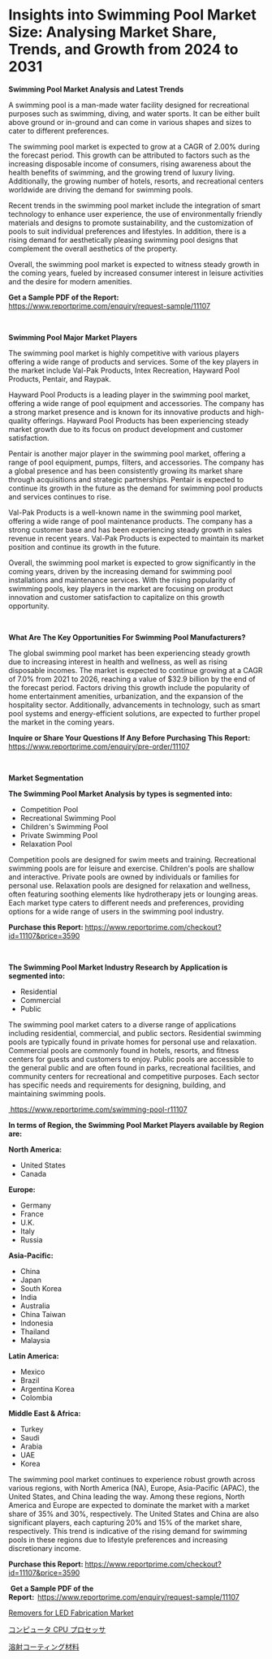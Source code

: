 <p><h1>Insights into Swimming Pool Market Size: Analysing Market Share, Trends, and Growth from 2024 to 2031</h1></p><p><strong>Swimming Pool Market Analysis and Latest Trends</strong></p>
<p><p>A swimming pool is a man-made water facility designed for recreational purposes such as swimming, diving, and water sports. It can be either built above ground or in-ground and can come in various shapes and sizes to cater to different preferences.</p><p>The swimming pool market is expected to grow at a CAGR of 2.00% during the forecast period. This growth can be attributed to factors such as the increasing disposable income of consumers, rising awareness about the health benefits of swimming, and the growing trend of luxury living. Additionally, the growing number of hotels, resorts, and recreational centers worldwide are driving the demand for swimming pools.</p><p>Recent trends in the swimming pool market include the integration of smart technology to enhance user experience, the use of environmentally friendly materials and designs to promote sustainability, and the customization of pools to suit individual preferences and lifestyles. In addition, there is a rising demand for aesthetically pleasing swimming pool designs that complement the overall aesthetics of the property.</p><p>Overall, the swimming pool market is expected to witness steady growth in the coming years, fueled by increased consumer interest in leisure activities and the desire for modern amenities.</p></p>
<p><strong>Get a Sample PDF of the Report:&nbsp;</strong> <a href="https://www.reportprime.com/enquiry/request-sample/11107">https://www.reportprime.com/enquiry/request-sample/11107</a></p>
<p>&nbsp;</p>
<p><strong>Swimming Pool Major Market Players</strong></p>
<p><p>The swimming pool market is highly competitive with various players offering a wide range of products and services. Some of the key players in the market include Val-Pak Products, Intex Recreation, Hayward Pool Products, Pentair, and Raypak.</p><p>Hayward Pool Products is a leading player in the swimming pool market, offering a wide range of pool equipment and accessories. The company has a strong market presence and is known for its innovative products and high-quality offerings. Hayward Pool Products has been experiencing steady market growth due to its focus on product development and customer satisfaction.</p><p>Pentair is another major player in the swimming pool market, offering a range of pool equipment, pumps, filters, and accessories. The company has a global presence and has been consistently growing its market share through acquisitions and strategic partnerships. Pentair is expected to continue its growth in the future as the demand for swimming pool products and services continues to rise.</p><p>Val-Pak Products is a well-known name in the swimming pool market, offering a wide range of pool maintenance products. The company has a strong customer base and has been experiencing steady growth in sales revenue in recent years. Val-Pak Products is expected to maintain its market position and continue its growth in the future.</p><p>Overall, the swimming pool market is expected to grow significantly in the coming years, driven by the increasing demand for swimming pool installations and maintenance services. With the rising popularity of swimming pools, key players in the market are focusing on product innovation and customer satisfaction to capitalize on this growth opportunity.</p></p>
<p>&nbsp;</p>
<p><strong>What Are The Key Opportunities For Swimming Pool Manufacturers?</strong></p>
<p><p>The global swimming pool market has been experiencing steady growth due to increasing interest in health and wellness, as well as rising disposable incomes. The market is expected to continue growing at a CAGR of 7.0% from 2021 to 2026, reaching a value of $32.9 billion by the end of the forecast period. Factors driving this growth include the popularity of home entertainment amenities, urbanization, and the expansion of the hospitality sector. Additionally, advancements in technology, such as smart pool systems and energy-efficient solutions, are expected to further propel the market in the coming years.</p></p>
<p><strong>Inquire or Share Your Questions If Any Before Purchasing This Report:</strong> <a href="https://www.reportprime.com/enquiry/pre-order/11107">https://www.reportprime.com/enquiry/pre-order/11107</a></p>
<p>&nbsp;</p>
<p><strong>Market Segmentation</strong></p>
<p><strong>The Swimming Pool Market Analysis by types is segmented into:</strong></p>
<p><ul><li>Competition Pool</li><li>Recreational Swimming Pool</li><li>Children's Swimming Pool</li><li>Private Swimming Pool</li><li>Relaxation Pool</li></ul></p>
<p><p>Competition pools are designed for swim meets and training. Recreational swimming pools are for leisure and exercise. Children's pools are shallow and interactive. Private pools are owned by individuals or families for personal use. Relaxation pools are designed for relaxation and wellness, often featuring soothing elements like hydrotherapy jets or lounging areas. Each market type caters to different needs and preferences, providing options for a wide range of users in the swimming pool industry.</p></p>
<p><strong>Purchase this Report:&nbsp;</strong><a href="https://www.reportprime.com/checkout?id=11107&price=3590">https://www.reportprime.com/checkout?id=11107&price=3590</a></p>
<p>&nbsp;</p>
<p><strong>The Swimming Pool Market Industry Research by Application is segmented into:</strong></p>
<p><ul><li>Residential</li><li>Commercial</li><li>Public</li></ul></p>
<p><p>The swimming pool market caters to a diverse range of applications including residential, commercial, and public sectors. Residential swimming pools are typically found in private homes for personal use and relaxation. Commercial pools are commonly found in hotels, resorts, and fitness centers for guests and customers to enjoy. Public pools are accessible to the general public and are often found in parks, recreational facilities, and community centers for recreational and competitive purposes. Each sector has specific needs and requirements for designing, building, and maintaining swimming pools.</p></p>
<p><a href="https://www.reportprime.com/swimming-pool-r11107">&nbsp;https://www.reportprime.com/swimming-pool-r11107</a></p>
<p><strong>In terms of Region, the Swimming Pool Market Players available by Region are:</strong></p>
<p>
    <p> <strong> North America: </strong>
        <ul>
            <li>United States</li>
            <li>Canada</li>
        </ul>
        </p> 
    <p> <strong> Europe: </strong>
        <ul>
            <li>Germany</li>
            <li>France</li>
            <li>U.K.</li>
            <li>Italy</li>
            <li>Russia</li>
        </ul>
        </p> 
    <p> <strong> Asia-Pacific: </strong>
        <ul>
            <li>China</li>
            <li>Japan</li>
            <li>South Korea</li>
            <li>India</li>
            <li>Australia</li>
            <li>China Taiwan</li>
            <li>Indonesia</li>
            <li>Thailand</li>
            <li>Malaysia</li>
        </ul>
        </p> 
    <p> <strong> Latin America: </strong>
        <ul>
            <li>Mexico</li>
            <li>Brazil</li>
            <li>Argentina Korea</li>
            <li>Colombia</li>
        </ul>
        </p> 
    <p> <strong> Middle East & Africa: </strong>
        <ul>
            <li>Turkey</li>
            <li>Saudi</li>
            <li>Arabia</li>
            <li>UAE</li>
            <li>Korea</li>
        </ul>
    </p>
    </p>
<p><p>The swimming pool market continues to experience robust growth across various regions, with North America (NA), Europe, Asia-Pacific (APAC), the United States, and China leading the way. Among these regions, North America and Europe are expected to dominate the market with a market share of 35% and 30%, respectively. The United States and China are also significant players, each capturing 20% and 15% of the market share, respectively. This trend is indicative of the rising demand for swimming pools in these regions due to lifestyle preferences and increasing discretionary income.</p></p>
<p><strong>Purchase this Report: </strong><a href="https://www.reportprime.com/checkout?id=11107&price=3590">https://www.reportprime.com/checkout?id=11107&price=3590</a></p>
<p>&nbsp;<strong>Get a Sample PDF of the Report:&nbsp;&nbsp;</strong><a href="https://www.reportprime.com/enquiry/request-sample/11107">https://www.reportprime.com/enquiry/request-sample/11107</a></p>
<p><strong></strong></p>
<p><p><a href="https://extreme-scabiosa-c81.notion.site/Removers-for-LED-Fabrication-Market-Exploring-Market-Share-Market-Trends-and-Future-Growth-ae0e638e04254d618d17ec328c904bd3">Removers for LED Fabrication Market</a></p><p><a href="https://github.com/vlcostes/Market-Research-Report-List-1/blob/main/903889424947.md">コンピュータ CPU プロセッサ</a></p><p><a href="https://github.com/EstaSprer20231/Market-Research-Report-List-1/blob/main/228222524948.md">溶射コーティング材料</a></p></p>